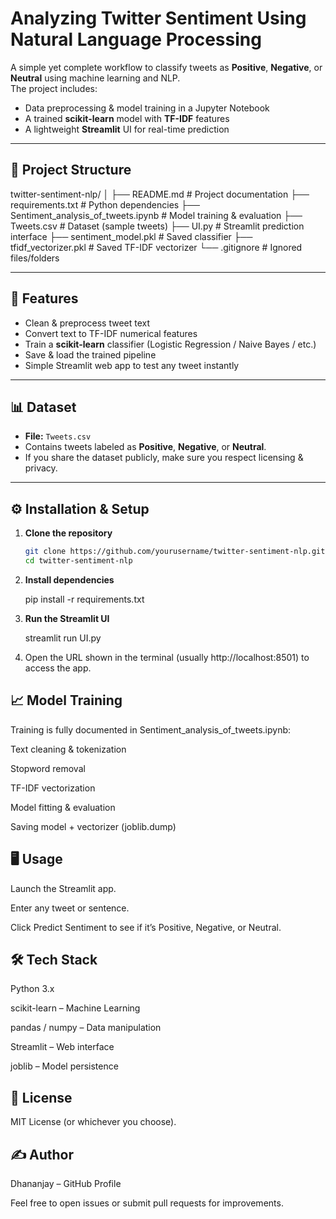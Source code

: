 # Analyzing Twitter Sentiment Using Natural Language Processing

A simple yet complete workflow to classify tweets as **Positive**, **Negative**, or **Neutral** using machine learning and NLP.  
The project includes:

- Data preprocessing & model training in a Jupyter Notebook  
- A trained **scikit-learn** model with **TF-IDF** features  
- A lightweight **Streamlit** UI for real-time prediction  

---

## 📂 Project Structure
twitter-sentiment-nlp/
│
├── README.md # Project documentation
├── requirements.txt # Python dependencies
├── Sentiment_analysis_of_tweets.ipynb # Model training & evaluation
├── Tweets.csv # Dataset (sample tweets)
├── UI.py # Streamlit prediction interface
├── sentiment_model.pkl # Saved classifier
├── tfidf_vectorizer.pkl # Saved TF-IDF vectorizer
└── .gitignore # Ignored files/folders

---

## 🚀 Features
- Clean & preprocess tweet text
- Convert text to TF-IDF numerical features
- Train a **scikit-learn** classifier (Logistic Regression / Naive Bayes / etc.)
- Save & load the trained pipeline
- Simple Streamlit web app to test any tweet instantly

---

## 📊 Dataset
- **File:** `Tweets.csv`
- Contains tweets labeled as **Positive**, **Negative**, or **Neutral**.
- If you share the dataset publicly, make sure you respect licensing & privacy.

---

## ⚙️ Installation & Setup
1. **Clone the repository**
   ```bash
   git clone https://github.com/yourusername/twitter-sentiment-nlp.git
   cd twitter-sentiment-nlp

2. **Install dependencies**

    pip install -r requirements.txt


3. **Run the Streamlit UI**

    streamlit run UI.py


4. Open the URL shown in the terminal (usually http://localhost:8501) to access the app.

## 📈 Model Training

Training is fully documented in Sentiment_analysis_of_tweets.ipynb:

Text cleaning & tokenization

Stopword removal

TF-IDF vectorization

Model fitting & evaluation

Saving model + vectorizer (joblib.dump)


## 🖥️ Usage

Launch the Streamlit app.

Enter any tweet or sentence.

Click Predict Sentiment to see if it’s Positive, Negative, or Neutral.


## 🛠️ Tech Stack

Python 3.x

scikit-learn – Machine Learning

pandas / numpy – Data manipulation

Streamlit – Web interface

joblib – Model persistence

## 📄 License

MIT License (or whichever you choose).

## ✍️ Author

Dhananjay – GitHub Profile

Feel free to open issues or submit pull requests for improvements.
